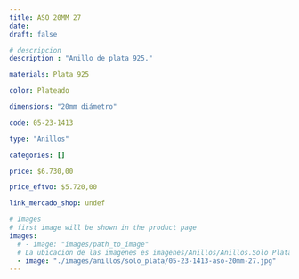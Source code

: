```yaml
---
title: ASO 20MM 27
date: 
draft: false

# descripcion
description : "Anillo de plata 925."

materials: Plata 925

color: Plateado

dimensions: "20mm diámetro"

code: 05-23-1413

type: "Anillos"

categories: []

price: $6.730,00

price_eftvo: $5.720,00

link_mercado_shop: undef

# Images
# first image will be shown in the product page
images:
  # - image: "images/path_to_image"
  # La ubicacion de las imagenes es imagenes/Anillos/Anillos.Solo Plata/05-23-1413-aso-20mm-27
  - image: "./images/anillos/solo_plata/05-23-1413-aso-20mm-27.jpg"
---
```

